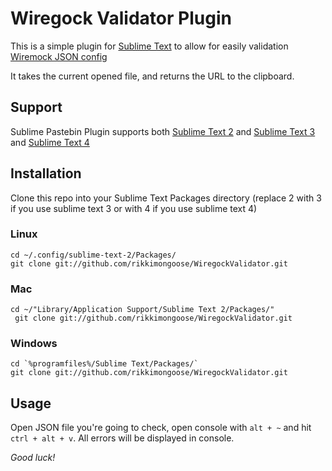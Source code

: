 Wiregock Validator Plugin
======================

This is a simple plugin for [Sublime Text](http://www.sublimetext.com) to allow for easily validation [Wiremock JSON config](https://wiremock.org/docs/request-matching/)

It takes the current opened file, and returns the URL to the clipboard.

Support
-------
Sublime Pastebin Plugin supports both [Sublime Text 2](http://www.sublimetext.com/2) and [Sublime Text 3](http://www.sublimetext.com/3) and [Sublime Text 4](http://www.sublimetext.com/)

Installation
------------

Clone this repo into your Sublime Text Packages directory
(replace 2 with 3 if you use sublime text 3 or with 4 if you use sublime text 4)
### Linux
    cd ~/.config/sublime-text-2/Packages/
    git clone git://github.com/rikkimongoose/WiregockValidator.git
### Mac
    cd ~/"Library/Application Support/Sublime Text 2/Packages/"
     git clone git://github.com/rikkimongoose/WiregockValidator.git
### Windows
    cd `%programfiles%/Sublime Text/Packages/`
    git clone git://github.com/rikkimongoose/WiregockValidator.git

Usage
-----

Open JSON file you're going to check, open console with `alt + ~` and hit `ctrl + alt + v`. All errors will be displayed in console.

*Good luck!*
